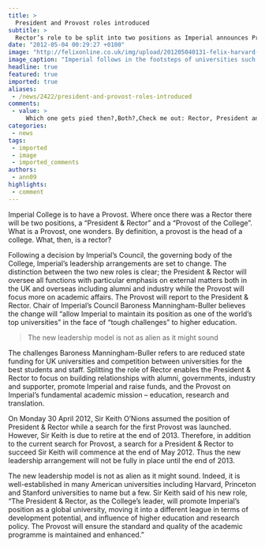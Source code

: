 ```yaml
---
title: >
  President and Provost roles introduced
subtitle: >
  Rector’s role to be split into two positions as Imperial announces Provost for 2013
date: "2012-05-04 00:29:27 +0100"
image: "http://felixonline.co.uk/img/upload/201205040131-felix-harvard-university.jpg"
image_caption: "Imperial follows in the footsteps of universities such as Harvard"
headline: true
featured: true
imported: true
aliases:
 - /news/2422/president-and-provost-roles-introduced
comments:
 - value: >
     Which one gets pied then?,Both?,Check me out: Rector, President and Top LAD of Impewial Cowege. <br> <br>@SirKeithOnions on Twitter
categories:
 - news
tags:
 - imported
 - image
 - imported_comments
authors:
 - ann09
highlights:
 - comment
---
```


Imperial College is to have a Provost. Where once there was a Rector there will be two positions, a “President & Rector” and a “Provost of the College”. What is a Provost, one wonders. By definition, a provost is the head of a college. What, then, is a rector?

Following a decision by Imperial’s Council, the governing body of the College, Imperial’s leadership arrangements are set to change. The distinction between the two new roles is clear; the President & Rector will oversee all functions with particular emphasis on external matters both in the UK and overseas including alumni and industry while the Provost will focus more on academic affairs. The Provost will report to the President & Rector. Chair of Imperial’s Council Baroness Manningham-Buller believes the change will “allow Imperial to maintain its position as one of the world’s top universities” in the face of “tough challenges” to higher education.

> The new leadership model is not as alien as it might sound

The challenges Baroness Manningham-Buller refers to are reduced state funding for UK universities and competition between universities for the best students and staff. Splitting the role of Rector enables the President & Rector to focus on building relationships with alumni, governments, industry and supporter, promote Imperial and raise funds, and the Provost on Imperial’s fundamental academic mission – education, research and translation.

On Monday 30 April 2012, Sir Keith O’Nions assumed the position of President & Rector while a search for the first Provost was launched. However, Sir Keith is due to retire at the end of 2013. Therefore, in addition to the current search for Provost, a search for a President & Rector to succeed Sir Keith will commence at the end of May 2012. Thus the new leadership arrangement will not be fully in place until the end of 2013.

The new leadership model is not as alien as it might sound. Indeed, it is well-established in many American universities including Harvard, Princeton and Stanford universities to name but a few. Sir Keith said of his new role, “The President & Rector, as the College’s leader, will promote Imperial’s position as a global university, moving it into a different league in terms of development potential, and influence of higher education and research policy. The Provost will ensure the standard and quality of the academic programme is maintained and enhanced.”
